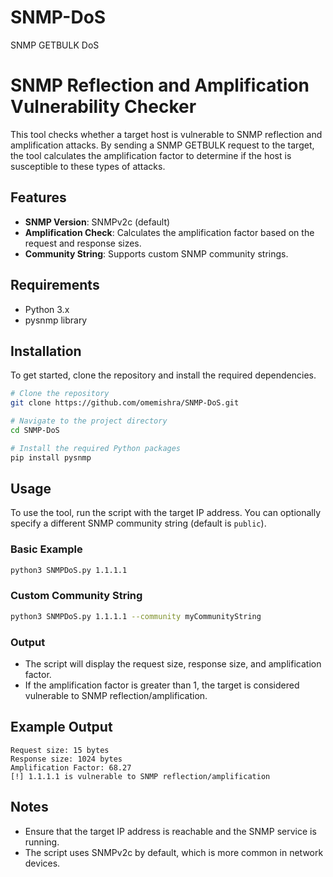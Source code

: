 # SNMP-DoS
SNMP GETBULK DoS

# SNMP Reflection and Amplification Vulnerability Checker

This tool checks whether a target host is vulnerable to SNMP reflection and amplification attacks. By sending a SNMP GETBULK request to the target, the tool calculates the amplification factor to determine if the host is susceptible to these types of attacks.

## Features

- **SNMP Version**: SNMPv2c (default)
- **Amplification Check**: Calculates the amplification factor based on the request and response sizes.
- **Community String**: Supports custom SNMP community strings.

## Requirements

- Python 3.x
- pysnmp library

## Installation

To get started, clone the repository and install the required dependencies.

```bash
# Clone the repository
git clone https://github.com/omemishra/SNMP-DoS.git

# Navigate to the project directory
cd SNMP-DoS

# Install the required Python packages
pip install pysnmp
```
## Usage

To use the tool, run the script with the target IP address. You can optionally specify a different SNMP community string (default is `public`).

### Basic Example

```bash
python3 SNMPDoS.py 1.1.1.1
```

### Custom Community String

```bash
python3 SNMPDoS.py 1.1.1.1 --community myCommunityString
```

### Output

- The script will display the request size, response size, and amplification factor.
- If the amplification factor is greater than 1, the target is considered vulnerable to SNMP reflection/amplification.

## Example Output

```text
Request size: 15 bytes
Response size: 1024 bytes
Amplification Factor: 68.27
[!] 1.1.1.1 is vulnerable to SNMP reflection/amplification
```

## Notes

- Ensure that the target IP address is reachable and the SNMP service is running.
- The script uses SNMPv2c by default, which is more common in network devices.

